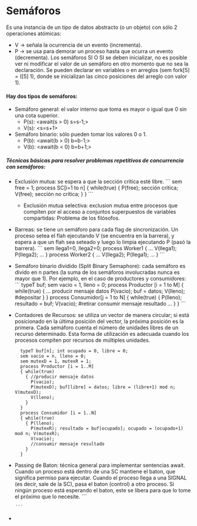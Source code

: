 # Semáforos

Es una instancia de un tipo de datos abstracto (o un objeto) con sólo 2 operaciones atómicas:
- V -> señala la ocurrencia de un evento (incrementa).
- P -> se usa para demorar un proceso hasta que ocurra un evento (decrementa).
Los semáforos SI O SI se deben inicializar, no es posible ver ni modificar el valor de un semáforo en otro momento que no sea la declaración. Se pueden declarar en variables o en arreglos (sem fork[5] = ([5] 1), donde se inicializan las cinco posiciones del arreglo con valor 1).

#### Hay dos tipos de semáforos:
- Semáforo general: el valor interno que toma es mayor o igual que 0 sin una cota superior.
  - P(s): <await(s > 0) s=s-1;>
  - V(s): <s=s+1>
- Semáforo binario: sólo pueden tomar los valores 0 o 1.
  - P(b): <await(b > 0) b=b-1;>
  - V(b): <await(b < 0) b=b+1;>

##### Técnicas básicas para resolver problemas repetitivos de concurrencia con semáforos:
- Exclusión mutua: se espera a que la sección crítica esté libre.
      ´´´
      sem free = 1;
      process SC[i=1 to n]
      {
        while(true)
        { P(free);
          sección crítica;
          V(free);
          sección no crítica;
        }
      }
      ´´´
  - Exclusión mutua selectiva: exclusion mutua entre procesos que compiten por el acceso a conjuntos superpuestos de variables compartidas: Problema de los filósofos.
- Barreas: se tiene un semáforo para cada flag de sincronización. Un proceso setea el flah ejecutando V (se encuentra en la barrera), y espera a que un flah sea seteado y luego lo limpia ejecutando P (pasó la barrera).
      ´´´
      sem llega1=0, llega2=0;
      process Worker1
      { ...
        V(llega1); P(llega2);
        ...
      }
      process Worker2
      { ...
        V(llega2); P(llega1);
        ...
      }
      ´´´
- Semáforo binario dividido (Split Binary Semaphore): cada semáforo es divido en n partes (la suma de los semáforos involucradas nunca es mayor que 1). Por ejemplo, en el caso de productores y consumidores:
      ´´´
      typeT buf; sem vacio = 1, lleno = 0;
      process Productor [i = 1 to M]
      { while(true)
        { ...
          producir mensaje datos
          P(vacio); buf = datos; V(lleno); #depositar
        }
      }
      process Consumidor[j = 1 to N]
      { while(true)
        { P(lleno); resultado = buf; V(vacio); #retirar
          consumir mensaje resultado
          ...
        }
      }
      ´´´
- Contadores de Recursos: se utiliza un vector de manera circular; si está posicionado en la última posición del vector, la próxima posición es la primera. Cada semáforo cuenta el número de unidades libres de un recurso determinado. Esta forma de utilización es adecuada cuando los procesos compiten por recursos de múltiples unidades.
    ```
      typeT buf[n]; int ocupado = 0, libre = 0;
      sem vacio = n, lleno = 0;
      sem mutexD = 1, mutexR = 1;
      process Productor [i = 1..M]
      { while(true)
        { //producir mensaje datos
          P(vacio);
          P(mutexD); buf[libre] = datos; libre = (libre+1) mod n; V(mutexD);
          V(lleno);
        }
      }
      process Consumidor [i = 1..N]
      { while(true)
        { P(lleno);
          P(mutexR); resultado = buf[ocupado]; ocupado = (ocupado+1) mod n; V(mutexR);
          V(vacio);
          //consumir mensaje resultado
        }
      }
    ```
- Passing de Baton: técnica general para implementar sentencias await. Cuando un proceso está dentro de una SC mantiene el baton, que significa permiso para ejecutar. Cuando el proceso llega a una SIGNAL (es decir, sale de la SC), pasa el baton (control) a otro proceso. Si ningún proceso está esperando el baton, este se libera para que lo tome el próximo que lo necesite.
      ´´´
      
      ´´´
- 